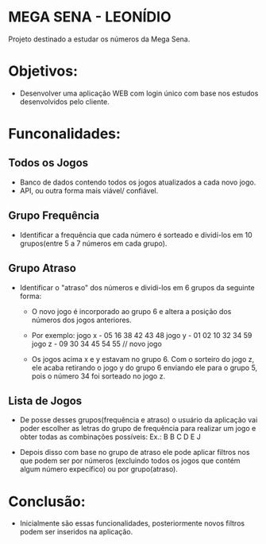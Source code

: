 # MEGA SENA - LEONÍDIO

Projeto destinado a estudar os números da Mega Sena.

# Objetivos:

- Desenvolver uma aplicação WEB com login único com base nos estudos desenvolvidos pelo cliente.

# Funconalidades:

## Todos os Jogos

- Banco de dados contendo todos os jogos atualizados a cada novo jogo.
- API, ou outra forma mais viável/ confiável.

## Grupo Frequência

- Identificar a frequência que cada número é sorteado e dividí-los em 10 grupos(entre 5 a 7 números em cada grupo).

## Grupo Atraso

- Identificar o "atraso" dos números e dividi-los em 6 grupos da seguinte forma:

  - O novo jogo é incorporado ao grupo 6 e altera a posição dos números dos jogos anteriores.

  - Por exemplo:
    jogo x - 05 16 38 42 43 48
    jogo y - 01 02 10 32 34 59
    jogo z - 09 30 34 45 54 55 // novo jogo

  - Os jogos acima x e y estavam no grupo 6. Com o sorteiro do jogo z, ele acaba retirando o jogo y do grupo 6 enviando ele para o grupo 5, pois o número 34 foi sorteado no jogo z.

## Lista de Jogos

- De posse desses grupos(frequência e atraso) o usuário da aplicação vai poder escolher as letras do grupo de frequência para realizar um jogo e obter todas as combinações possíveis:
  Ex.: B B C D E J

- Depois disso com base no grupo de atraso ele pode aplicar filtros nos que podem ser por números (excluindo todos os jogos que contém algum número expecífico) ou por grupo(atraso).

# Conclusão:

- Inicialmente são essas funcionalidades, posteriormente novos filtros podem ser inseridos na aplicação.
